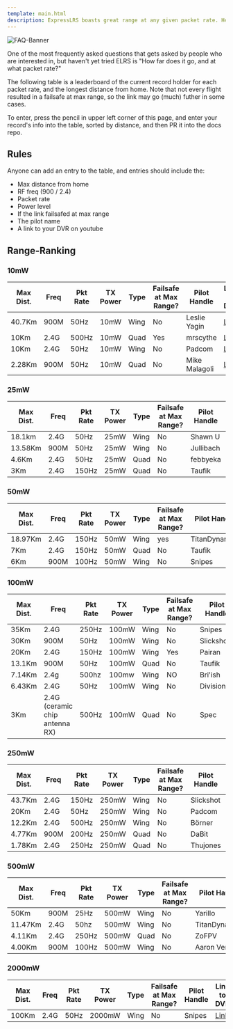 ```yaml
---
template: main.html
description: ExpressLRS boasts great range at any given packet rate. Here's what others reached with their aircrafts.
---
```


![FAQ-Banner](https://raw.githubusercontent.com/ExpressLRS/ExpressLRS-hardware/master/img/community.png)

One of the most frequently asked questions that gets asked by people who are interested in, but haven't yet tried ELRS is "How far does it go, and at what packet rate?"

The following table is a leaderboard of the current record holder for each packet rate, and the longest distance from home. Note that not every flight resulted in a failsafe at max range, so the link may go (much) futher in some cases.

To enter, press the pencil in upper left corner of this page, and enter your record's info into the table, sorted by distance, and then PR it into the docs repo.

## Rules
Anyone can add an entry to the table, and entries should include the:

- Max distance from home
- RF freq (900 / 2.4)
- Packet rate
- Power level
- If the link failsafed at max range
- The pilot name
- A link to your DVR on youtube

## Range-Ranking

### 10mW
| Max Dist. | Freq | Pkt Rate | TX Power | Type | Failsafe at Max Range? | Pilot Handle | Link to DVR |
| ---- | -------- | -------- | --------- | --------- | ---------------------- | ------------ | ----------- |
| 40.7Km | 900M | 50Hz | 10mW | Wing | No | Leslie Yagin | [Link](https://www.youtube.com/watch?v=HRqTklpWDIM) |
| 10Km | 2.4G | 500Hz | 10mW | Quad | Yes | mrscythe | [Link](https://youtu.be/IpiPEZrCGtg) |
| 10Km | 2.4G | 50Hz | 10mW |  Wing| No | Padcom | [Link](https://www.youtube.com/watch?v=8Xm_bNlywQA) |
| 2.28Km | 900M | 50Hz | 10mW | Quad | No | Mike Malagoli | [Link](https://www.youtube.com/watch?v=qi4OygUAZxA&t=75s) |


### 25mW
| Max Dist. | Freq | Pkt Rate | TX Power | Type | Failsafe at Max Range? | Pilot Handle | Link to DVR |
| ---- | -------- | -------- | --------- | --------- | ---------------------- | ------------ | ----------- |
| 18.1km | 2.4G | 50Hz | 25mW | Wing | No | Shawn U | [Link](https://youtu.be/zxnUFy3WBsc) |
| 13.58Km | 900M | 50Hz | 25mW | Wing | No | Jullibach | [Link](https://youtu.be/gZ8q5DAIrtE) |
| 4.6Km | 2.4G | 50Hz | 25mW | Quad | No | febbyeka | [Link](https://www.youtube.com/watch?v=jtiu6GdsKhA) |
| 3Km | 2.4G | 150Hz | 25mW | Quad | No | Taufik | [Link](https://www.youtube.com/watch?v=vG_hxHndXdI&ab_channel=CauSiang) |

### 50mW
| Max Dist. | Freq | Pkt Rate | TX Power | Type | Failsafe at Max Range? | Pilot Handle | Link to DVR |
| ---- | -------- | -------- | --------- | --------- | ---------------------- | ------------ | ----------- |
| 18.97Km| 2.4G | 150Hz | 50mW | Wing | yes | TitanDynamics | [Link](https://www.youtube.com/watch?v=LPDKBW9XNKM) |
| 7Km | 2.4G | 150Hz | 50mW | Quad | No | Taufik | [Link](https://youtu.be/bUlUGCup48I) |
| 6Km | 900M | 100Hz | 50mW | Wing | No | Snipes | [Link](https://youtu.be/kN89mINbmQc?t=58) |

### 100mW
| Max Dist. | Freq | Pkt Rate | TX Power | Type | Failsafe at Max Range? | Pilot Handle | Link to DVR |
| ---- | -------- | -------- | --------- | --------- | ---------------------- | ------------ | ----------- |
| 35Km | 2.4G | 250Hz | 100mW | Wing | No | Snipes | [Link](https://youtu.be/dBmTRhgVcyY) |
| 30Km | 900M | 50Hz | 100mW | Wing | No | Slickshot | [Link](https://www.youtube.com/watch?v=PpJuhhFvYpM&t) |
| 20Km | 2.4G | 150Hz | 100mW | Wing | Yes | Pairan | [Link](https://youtu.be/B9-AItJ9WS0) |
| 13.1Km | 900M | 50Hz | 100mW | Quad | No | Taufik | [Link](https://youtu.be/Thrz9QuZGWE) |
| 7.14Km | 2.4g | 500hz | 100mw | Wing | NO | Bri'ish | [Link](https://youtu.be/FsQiL0LYnaY) |
| 6.43Km | 2.4G | 50Hz | 100mW | Wing | No | DivisionRc | [Link](https://youtu.be/3VAJ14y0ZIY) |
| 3Km | 2.4G (ceramic chip antenna RX) | 500Hz | 100mW | Quad | No | Spec | [Link](https://www.youtube.com/watch?v=kfa6ugX46n8)

### 250mW
| Max Dist. | Freq | Pkt Rate | TX Power | Type | Failsafe at Max Range? | Pilot Handle | Link to DVR |
| ---- | -------- | -------- | --------- | --------- | ---------------------- | ------------ | ----------- |
| 43.7Km | 2.4G | 150Hz | 250mW | Wing | No | Slickshot | [Link](https://www.youtube.com/watch?v=Fidq5O3IvZs) |
| 20Km | 2.4G | 50Hz | 250mW | Wing | No | Padcom | [Link](https://www.youtube.com/watch?v=Fu0fHgSrOqw) |
| 12.2Km | 2.4G | 500Hz | 250mW | Wing | No | Börner | [Link](https://youtu.be/GUUngM6NcAg) |
| 4.77Km | 900M | 200Hz | 250mW | Quad | No | DaBit | [Link](https://www.youtube.com/watch?v=k0lY0XwB6Ko) |
| 1.78Km | 2.4G | 250Hz | 250mW | Quad | No | Thujones | [Link](https://www.youtube.com/watch?v=jhWQvomcCLU) |

### 500mW
| Max Dist. | Freq | Pkt Rate | TX Power | Type | Failsafe at Max Range? | Pilot Handle | Link to DVR |
| ---- | -------- | -------- | --------- | --------- | ---------------------- | ------------ | ----------- |
| 50Km | 900M | 25Hz | 500mW | Wing | No | Yarillo | [Link](https://youtu.be/EJeTSvX5jrA) |
| 11.47Km | 2.4G | 50hz | 500mW | Wing | No | TitanDynamics | [Link](https://www.youtube.com/watch?v=LPDKBW9XNKM) |
| 4.11Km | 2.4G | 250Hz | 500mW | Quad | No | ZoFPV | [Link](https://www.youtube.com/watch?v=-9eDdm0dm_E) |
| 4.00Km | 900M | 100Hz | 500mW | Wing | No | Aaron Vergara | [Link](https://www.youtube.com/watch?v=o_DbErp85cQ) |

### 2000mW
| Max Dist. | Freq | Pkt Rate | TX Power | Type | Failsafe at Max Range? | Pilot Handle | Link to DVR |
| ---- | -------- | -------- | --------- | --------- | ---------------------- | ------------ | ----------- |
| 100Km | 2.4G | 50Hz | 2000mW | Wing | No | Snipes | [Link](https://www.youtube.com/watch?v=IjQYLyvai6s) |
